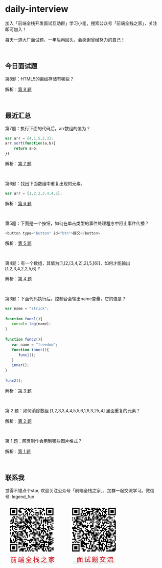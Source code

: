 # daily-interview

加入「前端全栈开发面试互助群」学习小组，搜索公众号「前端全栈之家」，关注即可加入！

每天一道大厂面试题，一年后再回头，会感谢曾经努力的自己！

<br/>


## 今日面试题

第8题：HTML5的离线存储有哪些？

解析：[第 8 题](https://github.com/jinmulong/daily-interview/issues/8)

<br/>


## 最近汇总

第7题：执行下面的代码后，arr数组的值为？
```javascript
var arr = [4,1,5,2,3];
arr.sort(function(a,b){
    return a>b;
})
```

解析：[第 7 题](https://github.com/jinmulong/daily-interview/issues/7)

<br/>

第6题：找出下面数组中重复出现的元素。
```javascript
var arr = [1,2,2,3,4,4,5];
```

解析：[第 6 题](https://github.com/jinmulong/daily-interview/issues/6)

<br/>

第5题：下面是一个按钮，如何在单击类型的事件处理程序中阻止事件传播？
```javascript
<button type="button" id="btn">提交</button>
```

解析：[第 5 题](https://github.com/jinmulong/daily-interview/issues/5)

<br/>

第4题：有一个数组，其值为[1,[2,[3,4,2],2],5,[6]]，如何才能输出[1,2,3,4,2,2,5,6] ?

解析：[第 4 题](https://github.com/jinmulong/daily-interview/issues/4)

<br/>

第3题：下面代码执行后，控制台会输出name变量，它的值是？
```javascript
var name = "strick";

function func1(){
   console.log(name);
}

function func2(){
   var name = "freedom";
   function inner(){
      func1();
   }
   inner();
}

func2();
```

解析：[第 3 题](https://github.com/jinmulong/daily-interview/issues/3)

<br/>

第 2 题：如何消除数组 [1,2,3,3,4,4,5,5,6,1,9,3,25,4] 里面重复的元素？

解析：[第 2 题](https://github.com/jinmulong/daily-interview/issues/2)

<br/>

第 1 题：网页制作会用到哪些图片格式？ 

解析：[第 1 题](https://github.com/jinmulong/daily-interview/issues/1)

<br/>


## 联系我

觉得不错点个star, 欢迎关注公众号「前端全栈之家」，加群一起交流学习。微信号: legend_fun

![Image text](https://github.com/jinmulong/daily-interview/blob/main/image/qrcode.png)
